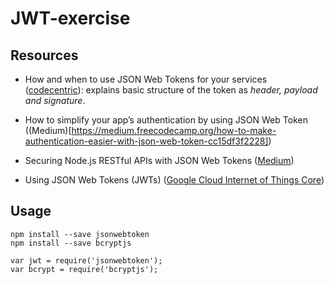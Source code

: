 # JWT-exercise

## Resources
* How and when to use JSON Web Tokens for your services ([codecentric](https://blog.codecentric.de/en/2017/08/use-json-web-tokens-services/)): explains basic structure of the token as _header, payload and signature_.

* How to simplify your app’s authentication by using JSON Web Token ((Medium)[https://medium.freecodecamp.org/how-to-make-authentication-easier-with-json-web-token-cc15df3f2228])

* Securing Node.js RESTful APIs with JSON Web Tokens ([Medium](https://medium.freecodecamp.org/securing-node-js-restful-apis-with-json-web-tokens-9f811a92bb52))

* Using JSON Web Tokens (JWTs) ([Google Cloud Internet of Things Core](https://cloud.google.com/iot/docs/how-tos/credentials/jwts#iot-core-jwt-nodejs))

## Usage

```
npm install --save jsonwebtoken
npm install --save bcryptjs 
```
```
var jwt = require('jsonwebtoken');
var bcrypt = require('bcryptjs');
```
